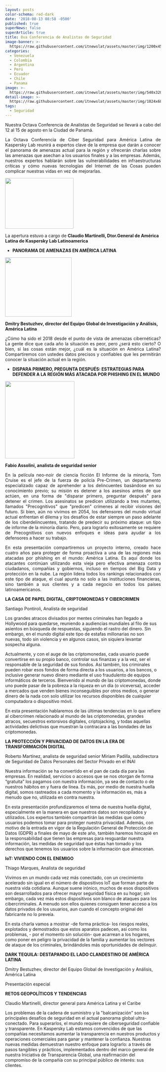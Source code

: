 ```yaml
---
layout: posts
color-schema: red-dark
date: '2018-08-13 08:58 -0500'
published: true
superNews: false
superArticle: true
title: 8va Conferencia de Analistas de Seguridad
image-banner: >-
  https://raw.githubusercontent.com/itnewslat/assets/master/img/1200x450/Kaspersky-Panama.jpg
categories:
  - Venezuela
  - Colombia
  - Argentina
  - Perú
  - Ecuador
  - Chile
  - Panama
image: >-
  https://raw.githubusercontent.com/itnewslat/assets/master/img/540x320/Kaspersky-Panama-p.jpg
detail-image: >-
  https://raw.githubusercontent.com/itnewslat/assets/master/img/1024x680/Kaspersky-Panama-g.jpg
tags:
  - Seguridad
---
```

Nuestra Octava Conferencia de Analistas de Seguridad se llevará a cabo del 12 al 15 de agosto en la Ciudad de Panamá.

<p style="text-align: justify;">La Octava Conferencia de Ciber Seguridad para América Latina de Kaspersky Lab reunirá a expertos clave de la empresa que darán a conocer el panorama de amenazas actual para la región y ofrecerán charlas sobre las amenazas que asechan a los usuarios finales y a las empresas. Además, nuestros expertos hablarán sobre las vulnerabilidades en infraestructuras críticas y cómo nuevas tecnologías del Internet de las Cosas pueden complicar nuestras vidas en vez de mejorarlas.</p>

<img class="alignleft" src="https://pbs.twimg.com/media/DkfLpRkUUAEOVwN.jpg" alt="" width="221" height="164" />

La apertura estuvo a cargo de **Claudio Martinelli, Dtor.General de América Latina de Kaspersky Lab Latinoamerica**


- **PANORAMA DE AMENAZAS EN AMÉRICA LATINA** 

<img class="alignleft" src="https://pbs.twimg.com/media/DkfP17CU4AEpD3M.jpg" alt="" width="215" height="192" />
 
**Dmitry Bestuzhev, director del Equipo Global de Investigación y Análisis, América Latina**
 
<p style="text-align: justify;">¿Cómo ha sido el 2018 desde el punto de vista de amenazas cibernéticas? La gente dice que cada año la situación es peor, pero ¿será esto cierto? O bien, si las cosas están mejor, ¿cuál es la situación en América Latina? Compartiremos con ustedes datos precisos y confiables que les permitirán conocer la situación actual en la región. </p>
 
- **DISPARA PRIMERO, PREGUNTA DESPUÉS: ESTRATEGIAS PARA DEFENDER A LA REGIÓN MÁS ATACADA POR PHISHING EN EL MUNDO**
 
<img class="alignleft" src="https://pbs.twimg.com/media/Dkfha5gU0Agm_z3.jpg" alt="" width="224" height="250" />

**Fabio Assolini, analista de seguridad senior**  
 
<p style="text-align: justify;">En la película neo-noir de ciencia ficción El Informe de la minoría, Tom Cruise es el jefe de la fuerza de policía Pre-Crimen, un departamento especializado capaz de aprehender a los delincuentes basándose en su conocimiento previo; su misión es detener a los asesinos antes de que actúen, en una forma de "disparar primero, preguntar después" para detener el crimen. Los asesinatos se predicen utilizando a tres mutantes, llamados "Precognitivos" que "predicen" crímenes al recibir visiones del futuro. Si bien, aún no vivimos en 2054, los defensores del mundo virtual actual enfrentan el dilema y los desafíos de estar siempre un paso adelante de los ciberdelincuentes, tratando de predecir su próximo ataque: un tipo de informe de la minoría diario. Pero, para lograrlo exitosamente se requiere de Precognitivos con nuevos enfoques e ideas para ayudar a los defensores a hacer su trabajo. </p>
 
<p style="text-align: justify;">En esta presentación compartiremos un proyecto interno, creado hace cuatro años para proteger de forma proactiva a una de las regiones más atacadas por phishing en el mundo: América Latina. Es aquí donde los atacantes continúan utilizando esta vieja pero efectiva amenaza contra ciudadanos, compañías y gobiernos, incluso en tiempos del Big Data y protección en la nube. La región lidera todos los rankings relacionados con este tipo de ataque, el cual apunta no solo a las instituciones financieras, sino también a sus clientes y a cada negocio en todos los países latinoamericanos. </p>
 
**LA CASA DE PAPEL DIGITAL, CRIPTOMONEDAS Y CIBERCRIMEN**
 
Santiago Pontiroli, Analista de seguridad  
 
Los grandes atracos divisados por mentes criminales han llegado a Hollywood para quedarse, reuniendo a audiencias mundiales al filo de sus asientos en búsqueda de respuestas, siguiendo el rastro del dinero. Sin embargo, en el mundo digital este tipo de estafas millonarias no son nuevas, todo sin violencia y en algunos casos, sin siquiera levantar sospecha alguna. 
 
Actualmente, y con el auge de las criptomonedas, cada usuario puede convertirse en su propio banco, controlar sus finanzas y a la vez, ser el responsable de la seguridad de sus fondos. Así también, los criminales pueden robar esos fondos de forma directa a los usuarios, a los bancos, o inclusive generar nuevo dinero mediante el uso fraudulento de equipos informáticos de terceros. Bienvenido al mundo de las criptomonedas, donde uno puede pasar de la pobreza a la riqueza en un día (o viceversa), acceder a mercados que venden bienes inconseguibles por otros medios, o generar dinero de la nada con solo utilizar los recursos disponibles de cualquier computadora o dispositivo móvil. 
 
En esta presentación hablaremos de las últimas tendencias en lo que refiere al cibercrimen relacionado al mundo de las criptomonedas, grandes atracos, secuestros extorsivos digitales, criptojacking, y todas aquellas actividades delictivas que muestran la contracara a las bondades de las criptomonedas. 
 
**LA PROTECCIÓN Y PRIVACIDAD DE DATOS EN LA ERA DE TRANSFORMACIÓN DIGITAL**  
 
Roberto Martínez, analista de seguridad senior Miriam Padilla, subdirectora de Seguridad de Datos Personales del Sector Privado en el INAI 
 
Nuestra información se ha convertido en el pan de cada día para las empresas. En realidad, servicios o accesos que se nos otorgan de forma “gratuita” los pagamos con nuestra información, ya sea de contacto o de nuestros hábitos en y fuera de línea. Es más, por medio de nuestra huella digital, somos rastreados a cada momento y la información es, más a menudo que no, utilizada en contra nuestra.  
 
En esta presentación profundizaremos el tema de nuestra huella digital, especialmente en la manera en que nuestros datos son recopilados y utilizados. Los expertos también compartirán las medidas que como usuarios podemos tomar para proteger nuestra privacidad.  Además, con motivo de la entrada en vigor de la Regulación General de Protección de Datos (GDPR) a finales de mayo de este año, también haremos hincapié en la responsabilidad que tienen las empresas para resguardar nuestra información, las medidas de seguridad que éstas han tomado y los derechos que tenemos los usuarios sobre la información que almacenan.  
 
**IoT: VIVIENDO CON EL ENEMIGO**
 
Thiago Marques, Analista de seguridad   
 
Vivimos en un mundo cada vez más conectado, con un crecimiento acelerado sin igual en el número de dispositivos IoT que forman parte de nuestra vida cotidiana. Aunque suene irónico, muchos de esos dispositivos son desarrollados para ofrecer mayor seguridad física en su hogar; sin embargo, cada vez más estos dispositivos son blanco de ataques para los cibercriminales. A menudo son ellos quienes consiguen tener acceso a los datos privados de los usuarios, aun cuando el concepto original del fabricante no lo preveía.  
 
En esta charla vamos a mostrar -de forma práctica- los riesgos reales, explotados y demostrados que estos aparatos padecen, así como los problemas, - por el momento sin solución- que acarrean a los hogares, como poner en peligro la privacidad de la familia y aumentar los vectores de ataque de los criminales, brindándoles más oportunidades de delinquir.  
 
**DARK TEQUILA: DESTAPANDO EL LADO CLANDESTINO DE AMÉRICA LATINA**
 
Dmitry Bestuzhev, director del Equipo Global de Investigación y Análisis, América Latina 
 
 
Presentación especial  
 
**RETOS GEOPOLÍTICOS Y TENDENCIAS**
 
Claudio Martinelli, director general para América Latina y el Caribe  
 
Los problemas de la cadena de suministro y la "balcanización" son los principales desafíos de seguridad en el actual panorama global ultra-conectado. Para superarlos, el mundo requiere de ciberseguridad confiable y transparente. En Kaspersky Lab estamos convencidos de que las compañías necesitamos aumentar la transparencia en nuestros productos y operaciones comerciales para ganar y mantener la confianza. Nuestras nuevas medidas demuestran nuestro enfoque para lograrlo: a través de pasos tangibles y prácticos, implementados dentro del marco general de nuestra Iniciativa de Transparencia Global, una reafirmación del compromiso de la compañía con su principal público de interés: sus clientes.
